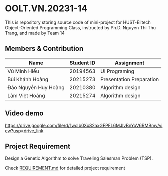 # OOLT.VN.20231-14

This is repository storing source code of mini-project for HUST-Elitech Object-Oriented Programming Class, instructed by Ph.D. Nguyen Thi Thu Trang, and made by Team 14

## Members & Contribution

| Name                 | Student ID | Assignment               |
| -------------------- | ---------- | ------------------------ |
| Vũ Minh Hiếu         | 20194563   | UI Programing            |
| Bùi Khánh Hoàng      | 20215273   | Presentation Preparation |
| Đào Nguyễn Huy Hoàng | 20210380   | Algorithm design         |
| Lâm Việt Hoàng       | 20215274   | Algorithm design         |

## Video demo

https://drive.google.com/file/d/1wcIb0Xx82axGFPFL6MJlvBnYoV6RMBmv/view?usp=drive_link

## Project Requirement

Design a Genetic Algorithm to solve Traveling Salesman Problem (TSP).

Check [REQUIREMENT.md](REQUIREMENT.md) for detailed project requirement
